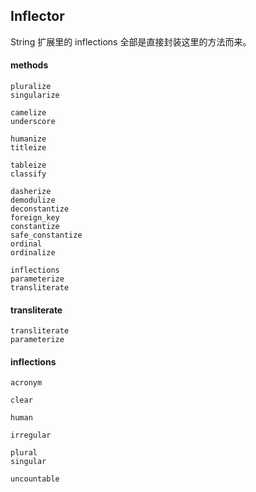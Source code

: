 ## Inflector

String 扩展里的 inflections 全部是直接封装这里的方法而来。

#### methods

```
pluralize
singularize

camelize
underscore

humanize
titleize

tableize
classify

dasherize
demodulize
deconstantize
foreign_key
constantize
safe_constantize
ordinal
ordinalize

inflections
parameterize
transliterate
```

#### transliterate

```
transliterate
parameterize
```

#### inflections

```
acronym

clear

human

irregular

plural
singular

uncountable
```
